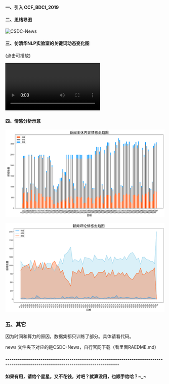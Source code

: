 #### 一、引入 CCF_BDCI_2019



#### 二、思绪导图

![CSDC-News](/data/Github/NLP_Novice/面向疫情相关新闻的社会计算应用(CSDC-News)/web/image/CSDC-News.png)



#### 三、仿清华NLP实验室的关键词动态变化图

(点击可播放)

<video src="./web/mp4/绘制关键词变化动态图.mp4"></video>



#### 四、情感分析示意

![emmontion1](./web/image/emmontion1.png)

![emmontion2](./web/image/emmontion2.png)

### 五、其它

因为时间和算力的原因，数据集都只训练了部分。具体请看代码。

news 文件夹下对应的是CSDC-News，自行官网下载（看里面RAEDME.md）

#### -----------------------------------------------------------------------------------------------------------------------------------

#### 如果有用，请给个星星。又不花钱，对吧？就算没用，也顺手给哈？~_~
